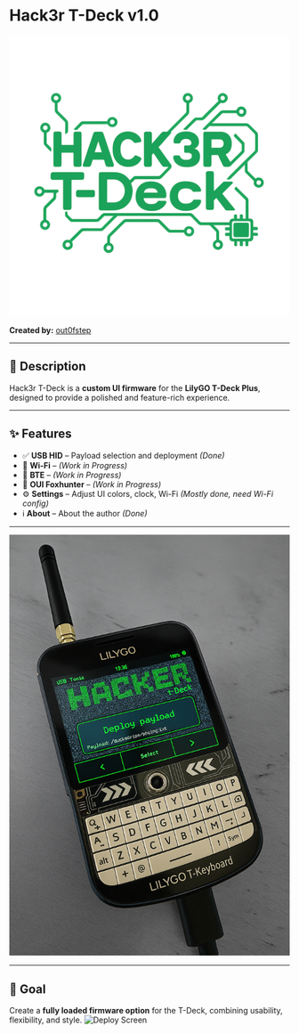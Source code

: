# Hack3r T-Deck v1.0

![Main UI](https://github.com/out0fstep/Hack3r-T-Deck/raw/main/file_000000006c7861f590de3b38199f28e0.png)

**Created by:** [out0fstep](https://github.com/out0fstep)  

---

## 📖 Description
Hack3r T-Deck is a **custom UI firmware** for the **LilyGO T-Deck Plus**, designed to provide a polished and feature-rich experience.

---

## ✨ Features
- ✅ **USB HID** – Payload selection and deployment *(Done)*
- 🚧 **Wi-Fi** – *(Work in Progress)*
- 🚧 **BTE** – *(Work in Progress)*
- 🚧 **OUI Foxhunter** – *(Work in Progress)*
- ⚙️ **Settings** – Adjust UI colors, clock, Wi-Fi *(Mostly done, need Wi-Fi config)*
- ℹ️ **About** – About the author *(Done)*

---

![Deploy Screen](https://github.com/out0fstep/Hack3r-T-Deck/raw/main/file_0000000012d461f7aa82db854990720c.png)

---

## 🎯 Goal
Create a **fully loaded firmware option** for the T-Deck, combining usability, flexibility, and style.
![Deploy Screen](https://github.com/out0fstep/Hack3r-T-Deck/raw/main/file_1000015378-removebg-preview.png)

